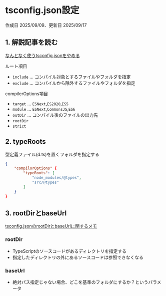 # tsconfig.json設定

作成日 2025/09/09、更新日 2025/09/17

## 1. 解説記事を読む

[なんとなく使うtsconfig.jsonをやめる](https://zenn.dev/uniformnext/articles/e2106ba4d995b1)

ルート項目

- `include` ... コンパイル対象とするファイルやフォルダを指定
- `exclude` ... コンパイルから除外するファイルやフォルダを指定

compilerOptions項目

- `target` ... `ESNext`,`ES2020`,`ES5`
- `module` ... `ESNext`,`CommonsJS`,`ES6`
- `outDir` ... コンパイル後のファイルの出力先
- `rootDir`
- `strict`

## 2. typeRoots

型定義ファイル(d.ts)を置くフォルダを指定する

```json
{
    "compilorOptions" {
        "typeRoots": [
            "node_modules/@types",
            "src/@types"
        ]
    }
}
```

## 3. rootDirとbaseUrl

[tsconfig.jsonのrootDirとbaseUrlに関するメモ](https://qiita.com/Nekonecode/items/09b26deec21a5f83adb1)

### rootDir

- TypeScriptのソースコードがあるディレクトリを指定する
- 指定したディレクトリの外にあるソースコードは参照できなくなる

### baseUrl

- 絶対パス指定じゃない場合、どこを基準のフォルダにするか？というパラメータ
